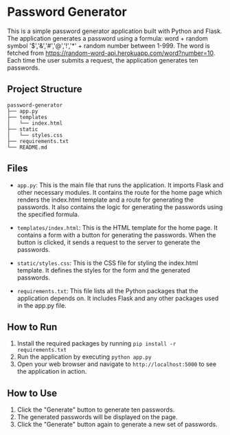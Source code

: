 # Password Generator

This is a simple password generator application built with Python and Flask. The application generates a password using a formula: word + random symbol '$','&','#','@','!','*' + random number between 1-999. The word is fetched from https://random-word-api.herokuapp.com/word?number=10. Each time the user submits a request, the application generates ten passwords.

## Project Structure

```
password-generator
├── app.py
├── templates
│   └── index.html
├── static
│   └── styles.css
├── requirements.txt
└── README.md
```

## Files

- `app.py`: This is the main file that runs the application. It imports Flask and other necessary modules. It contains the route for the home page which renders the index.html template and a route for generating the passwords. It also contains the logic for generating the passwords using the specified formula.

- `templates/index.html`: This is the HTML template for the home page. It contains a form with a button for generating the passwords. When the button is clicked, it sends a request to the server to generate the passwords.

- `static/styles.css`: This is the CSS file for styling the index.html template. It defines the styles for the form and the generated passwords.

- `requirements.txt`: This file lists all the Python packages that the application depends on. It includes Flask and any other packages used in the app.py file.

## How to Run

1. Install the required packages by running `pip install -r requirements.txt`
2. Run the application by executing `python app.py`
3. Open your web browser and navigate to `http://localhost:5000` to see the application in action.

## How to Use

1. Click the "Generate" button to generate ten passwords.
2. The generated passwords will be displayed on the page.
3. Click the "Generate" button again to generate a new set of passwords.